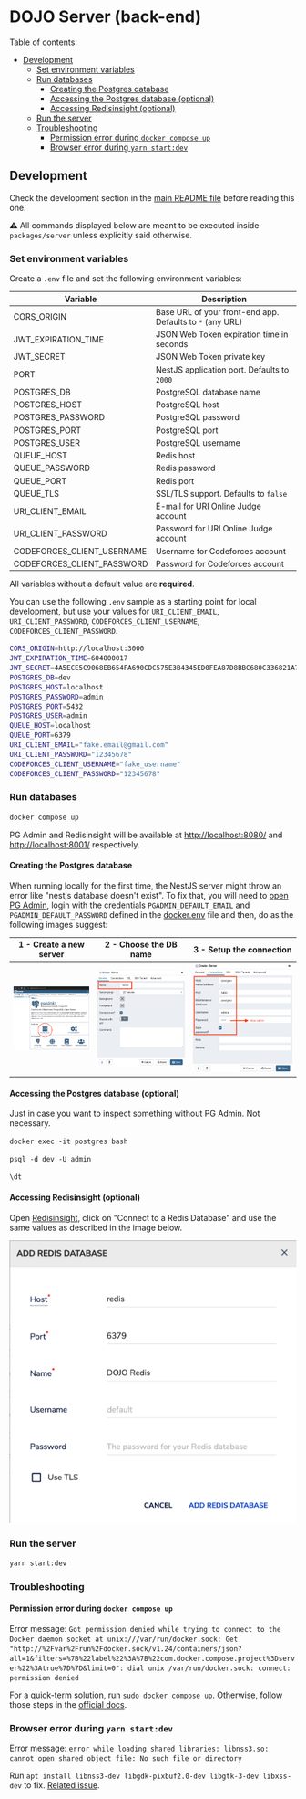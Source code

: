 # DOJO Server (back-end)

Table of contents:

- [Development](#development)
  - [Set environment variables](#set-environment-variables)
  - [Run databases](#run-databases)
    - [Creating the Postgres database](#creating-the-postgres-database)
    - [Accessing the Postgres database (optional)](#accessing-the-postgres-database-optional)
    - [Accessing Redisinsight (optional)](#accessing-redisinsight-optional)
  - [Run the server](#run-the-server)
  - [Troubleshooting](#troubleshooting)
    - [Permission error during `docker compose up`](#permission-error-during--docker-compose-up-)
    - [Browser error during `yarn start:dev`](#browser-error-during--yarn-startdev)

## Development

Check the development section in the [main README file](../../README.md#development) before reading this one.

⚠️ All commands displayed below are meant to be executed inside `packages/server` unless explicitly said otherwise.

### Set environment variables

Create a `.env` file and set the following environment variables:

| Variable                   | Description                                               |
| -------------------------- | --------------------------------------------------------- |
| CORS_ORIGIN                | Base URL of your front-end app. Defaults to `*` (any URL) |
| JWT_EXPIRATION_TIME        | JSON Web Token expiration time in seconds                 |
| JWT_SECRET                 | JSON Web Token private key                                |
| PORT                       | NestJS application port. Defaults to `2000`               |
| POSTGRES_DB                | PostgreSQL database name                                  |
| POSTGRES_HOST              | PostgreSQL host                                           |
| POSTGRES_PASSWORD          | PostgreSQL password                                       |
| POSTGRES_PORT              | PostgreSQL port                                           |
| POSTGRES_USER              | PostgreSQL username                                       |
| QUEUE_HOST                 | Redis host                                                |
| QUEUE_PASSWORD             | Redis password                                            |
| QUEUE_PORT                 | Redis port                                                |
| QUEUE_TLS                  | SSL/TLS support. Defaults to `false`                      |
| URI_CLIENT_EMAIL           | E-mail for URI Online Judge account                       |
| URI_CLIENT_PASSWORD        | Password for URI Online Judge account                     |
| CODEFORCES_CLIENT_USERNAME | Username for Codeforces account                           |
| CODEFORCES_CLIENT_PASSWORD | Password for Codeforces account                           |

All variables without a default value are **required**.

You can use the following `.env` sample as a starting point for local development, but use your values for `URI_CLIENT_EMAIL`, `URI_CLIENT_PASSWORD`, `CODEFORCES_CLIENT_USERNAME`, `CODEFORCES_CLIENT_PASSWORD`.

```bash
CORS_ORIGIN=http://localhost:3000
JWT_EXPIRATION_TIME=604800017
JWT_SECRET=4A5ECE5C9068EB654FA690CDC575E3B4345ED0FEA87D8BBC680C336821A741BB
POSTGRES_DB=dev
POSTGRES_HOST=localhost
POSTGRES_PASSWORD=admin
POSTGRES_PORT=5432
POSTGRES_USER=admin
QUEUE_HOST=localhost
QUEUE_PORT=6379
URI_CLIENT_EMAIL="fake.email@gmail.com"
URI_CLIENT_PASSWORD="12345678"
CODEFORCES_CLIENT_USERNAME="fake_username"
CODEFORCES_CLIENT_PASSWORD="12345678"
```

### Run databases

```bash
docker compose up
```

PG Admin and Redisinsight will be available at <http://localhost:8080/> and <http://localhost:8001/> respectively.

#### Creating the Postgres database

When running locally for the first time, the NestJS server might throw an error
like "nestjs database doesn't exist". To fix that, you will need to [open PG
Admin](http://localhost/8080), login with the credentials
`PGADMIN_DEFAULT_EMAIL` and `PGADMIN_DEFAULT_PASSWORD` defined in the
[docker.env](./docker.env) file and then, do as the following images suggest:

| 1 - Create a new server                      | 2 - Choose the DB name                          | 3 - Setup the connection                           |
| -------------------------------------------- | ----------------------------------------------- | -------------------------------------------------- |
| ![](./images/pgadmin_create_server_home.png) | ![](./images/pgadmin_create_server_general.png) | ![](./images/pgadmin_create_server_connection.png) |

#### Accessing the Postgres database (optional)

Just in case you want to inspect something without PG Admin. Not necessary.

`docker exec -it postgres bash`

`psql -d dev -U admin`

`\dt`

#### Accessing Redisinsight (optional)

Open [Redisinsight](http://localhost:8001/), click on "Connect to a Redis Database" and use the same values as described in the image below.

![](./images/redisinsight_add_redis_database.png)

### Run the server

```bash
yarn start:dev
```

### Troubleshooting

#### Permission error during `docker compose up`

Error message: `Got permission denied while trying to connect to the Docker daemon socket at unix:///var/run/docker.sock: Get "http://%2Fvar%2Frun%2Fdocker.sock/v1.24/containers/json?all=1&filters=%7B%22label%22%3A%7B%22com.docker.compose.project%3Dserver%22%3Atrue%7D%7D&limit=0": dial unix /var/run/docker.sock: connect: permission denied`

For a quick-term solution, run `sudo docker compose up`. Otherwise, follow those steps in the [official docs](https://docs.docker.com/engine/install/linux-postinstall/).

### Browser error during `yarn start:dev`

Error message: `error while loading shared libraries: libnss3.so: cannot open shared object file: No such file or directory`

Run `apt install libnss3-dev libgdk-pixbuf2.0-dev libgtk-3-dev libxss-dev` to fix. [Related issue](https://github.com/wdsrocha/dojo/issues/22).
